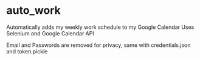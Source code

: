 # auto_work
Automatically adds my weekly work schedule to my Google Calendar
Uses Selenium and Google Calendar API

Email and Passwords are removed for privacy, same with credentials.json and token.pickle
